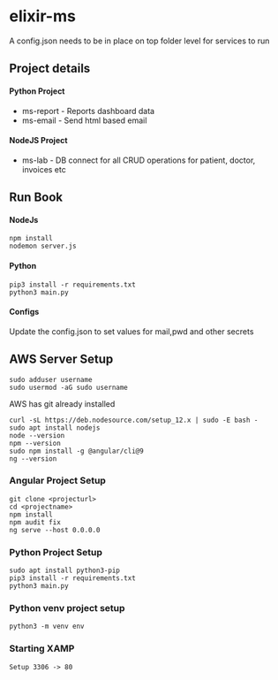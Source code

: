 # elixir-ms
A config.json needs to be in place on top folder level for services to run

## Project details
#### Python Project
- ms-report    -  Reports dashboard data 
- ms-email     -  Send html based email
#### NodeJS Project
- ms-lab       -  DB connect for all CRUD operations for patient, doctor, invoices etc

## Run Book
#### NodeJs
```
npm install
nodemon server.js
```
#### Python
```
pip3 install -r requirements.txt
python3 main.py
```
#### Configs
Update the config.json to set values for mail,pwd and other secrets

## AWS Server Setup
```
sudo adduser username
sudo usermod -aG sudo username
```
AWS has git already installed

```
curl -sL https://deb.nodesource.com/setup_12.x | sudo -E bash -
sudo apt install nodejs
node --version
npm --version
sudo npm install -g @angular/cli@9
ng --version
```
### Angular Project Setup
```
git clone <projecturl>
cd <projectname>
npm install
npm audit fix
ng serve --host 0.0.0.0
```
### Python Project Setup
```
sudo apt install python3-pip
pip3 install -r requirements.txt
python3 main.py
```

### Python venv project setup
```
python3 -m venv env
```

### Starting XAMP 
```
Setup 3306 -> 80
```